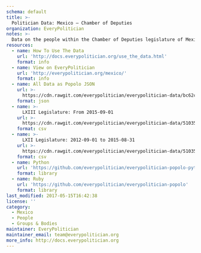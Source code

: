 ```yaml
---
schema: default
title: >-
  Politician Data: Mexico — Chamber of Deputies
organization: EveryPolitician
notes: >-
  Data on the people within the Chamber of Deputies legislature of Mexico.
resources:
  - name: How To Use The Data
    url: 'http://docs.everypolitician.org/use_the_data.html'
    format: info
  - name: View on EveryPolitician
    url: 'http://everypolitician.org/mexico/'
    format: info
  - name: All Data as Popolo JSON
    url: >-
      https://cdn.rawgit.com/everypolitician/everypolitician-data/bc62cadc52fa53710aa206066580c445d4620aa8/data/Mexico/Deputies/ep-popolo-v1.0.json
    format: json
  - name: >-
      LXIII Legislature: From 2015-09-01
    url: >-
      https://cdn.rawgit.com/everypolitician/everypolitician-data/51035e2be9d51f93fef876645ca77787ddc55dca/data/Mexico/Deputies/term-63.csv
    format: csv
  - name: >-
      LXII Legislature: 2012-09-01 to 2015-08-31
    url: >-
      https://cdn.rawgit.com/everypolitician/everypolitician-data/51035e2be9d51f93fef876645ca77787ddc55dca/data/Mexico/Deputies/term-62.csv
    format: csv
  - name: Python
    url: 'https://github.com/everypolitician/everypolitician-popolo-python'
    format: library
  - name: Ruby
    url: 'https://github.com/everypolitician/everypolitician-popolo'
    format: library
last_modified: 2017-05-15T16:42:38
license: ''
category:
  - Mexico
  - People
  - Groups & Bodies
maintainer: EveryPolitician
maintainer_email: team@everypolitician.org
more_info: http://docs.everypolitician.org
---
```

